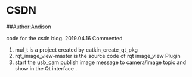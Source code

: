 # CSDN

##Author:Andison

code for the csdn blog.
2019.04.16 Commented
1. mul_t is a project created by catkin_create_qt_pkg 
2. rqt_image_view-master is the source code of rqt image_view Plugin
3. start the usb_cam publish image message to camera/image topic and show in the Qt interface .
